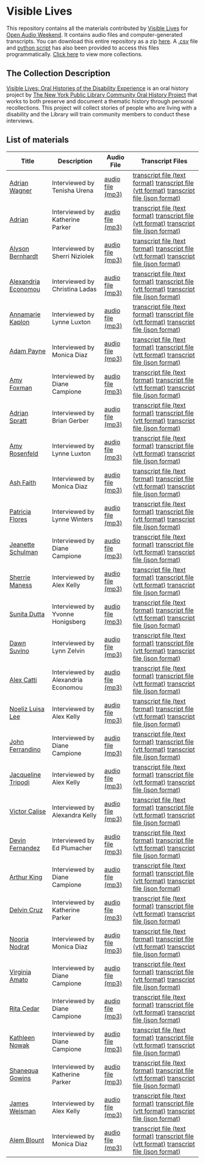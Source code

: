 # Visible Lives

This repository contains all the materials contributed by [Visible Lives](http://oralhistory.nypl.org/neighborhoods/visible-lives) for [Open Audio Weekend](https://github.com/nypl-openaudio/start-here). It contains audio files and computer-generated transcripts. You can download this entire repository as a zip [here](https://github.com/nypl-openaudio/data-nypl-visible-lives/archive/master.zip). A [.csv](https://github.com/nypl-openaudio/data-nypl-visible-lives/blob/master/manifest.csv) file and [python script](https://github.com/nypl-openaudio/data-nypl-visible-lives/blob/master/get_materials.py) has also been provided to access this files programmatically. [Click here](https://github.com/nypl-openaudio/start-here/materials) to view more collections.

## The Collection Description
[Visible Lives: Oral Histories of the Disability Experience](http://oralhistory.nypl.org/neighborhoods/visible-lives) is an oral history project by [The New York Public Library Community Oral History Project](http://oralhistory.nypl.org/) that works to both preserve and document a thematic history through personal recollections. This project will collect stories of people who are living with a disability and the Library will train community members to conduct these interviews.

## List of materials
| Title | Description | Audio File | Transcript Files |
|---|---|---|---|
| [Adrian Wagner](http://oralhistory.nypl.org/interviews/adrian-wagner-nxr3fk) | Interviewed by Tenisha Urena | [audio file (mp3)](https://github.com/nypl-openaudio/data-nypl-visible-lives/raw/master/audio/adrian-wagner-nxr3fk.mp3) | [transcript file (text format)](https://github.com/nypl-openaudio/data-nypl-visible-lives/raw/master/transcripts/text/adrian-wagner-nxr3fk.text) [transcript file (vtt format)](https://github.com/nypl-openaudio/data-nypl-visible-lives/raw/master/transcripts/vtt/adrian-wagner-nxr3fk.vtt) [transcript file (json format)](https://github.com/nypl-openaudio/data-nypl-visible-lives/raw/master/transcripts/json/adrian-wagner-nxr3fk.json) |
| [Adrian](http://oralhistory.nypl.org/interviews/adrian-watson-y85guo) | Interviewed by Katherine Parker | [audio file (mp3)](https://github.com/nypl-openaudio/data-nypl-visible-lives/raw/master/audio/adrian-watson-y85guo.mp3) | [transcript file (text format)](https://github.com/nypl-openaudio/data-nypl-visible-lives/raw/master/transcripts/text/adrian-watson-y85guo.text) [transcript file (vtt format)](https://github.com/nypl-openaudio/data-nypl-visible-lives/raw/master/transcripts/vtt/adrian-watson-y85guo.vtt) [transcript file (json format)](https://github.com/nypl-openaudio/data-nypl-visible-lives/raw/master/transcripts/json/adrian-watson-y85guo.json) |
| [Alyson Bernhardt](http://oralhistory.nypl.org/interviews/alyson-bernhardt-seahqe) | Interviewed by Sherri Niziolek | [audio file (mp3)](https://github.com/nypl-openaudio/data-nypl-visible-lives/raw/master/audio/alyson-bernhardt-seahqe.mp3) | [transcript file (text format)](https://github.com/nypl-openaudio/data-nypl-visible-lives/raw/master/transcripts/text/alyson-bernhardt-seahqe.text) [transcript file (vtt format)](https://github.com/nypl-openaudio/data-nypl-visible-lives/raw/master/transcripts/vtt/alyson-bernhardt-seahqe.vtt) [transcript file (json format)](https://github.com/nypl-openaudio/data-nypl-visible-lives/raw/master/transcripts/json/alyson-bernhardt-seahqe.json) |
| [Alexandria Economou](http://oralhistory.nypl.org/interviews/alexandria-economou-s02pb4) | Interviewed by Christina Ladas | [audio file (mp3)](https://github.com/nypl-openaudio/data-nypl-visible-lives/raw/master/audio/alexandria-economou-s02pb4.mp3) | [transcript file (text format)](https://github.com/nypl-openaudio/data-nypl-visible-lives/raw/master/transcripts/text/alexandria-economou-s02pb4.text) [transcript file (vtt format)](https://github.com/nypl-openaudio/data-nypl-visible-lives/raw/master/transcripts/vtt/alexandria-economou-s02pb4.vtt) [transcript file (json format)](https://github.com/nypl-openaudio/data-nypl-visible-lives/raw/master/transcripts/json/alexandria-economou-s02pb4.json) |
| [Annamarie Kaplon](http://oralhistory.nypl.org/interviews/annamarie-kaplon-h5j2kh) | Interviewed by Lynne Luxton | [audio file (mp3)](https://github.com/nypl-openaudio/data-nypl-visible-lives/raw/master/audio/annamarie-kaplon-h5j2kh.mp3) | [transcript file (text format)](https://github.com/nypl-openaudio/data-nypl-visible-lives/raw/master/transcripts/text/annamarie-kaplon-h5j2kh.text) [transcript file (vtt format)](https://github.com/nypl-openaudio/data-nypl-visible-lives/raw/master/transcripts/vtt/annamarie-kaplon-h5j2kh.vtt) [transcript file (json format)](https://github.com/nypl-openaudio/data-nypl-visible-lives/raw/master/transcripts/json/annamarie-kaplon-h5j2kh.json) |
| [Adam Payne](http://oralhistory.nypl.org/interviews/adam-payne-olutjw) | Interviewed by Monica Diaz | [audio file (mp3)](https://github.com/nypl-openaudio/data-nypl-visible-lives/raw/master/audio/adam-payne-olutjw.mp3) | [transcript file (text format)](https://github.com/nypl-openaudio/data-nypl-visible-lives/raw/master/transcripts/text/adam-payne-olutjw.text) [transcript file (vtt format)](https://github.com/nypl-openaudio/data-nypl-visible-lives/raw/master/transcripts/vtt/adam-payne-olutjw.vtt) [transcript file (json format)](https://github.com/nypl-openaudio/data-nypl-visible-lives/raw/master/transcripts/json/adam-payne-olutjw.json) |
| [Amy Foxman](http://oralhistory.nypl.org/interviews/amy-foxman-8ch0p9) | Interviewed by Diane Campione | [audio file (mp3)](https://github.com/nypl-openaudio/data-nypl-visible-lives/raw/master/audio/amy-foxman-8ch0p9.mp3) | [transcript file (text format)](https://github.com/nypl-openaudio/data-nypl-visible-lives/raw/master/transcripts/text/amy-foxman-8ch0p9.text) [transcript file (vtt format)](https://github.com/nypl-openaudio/data-nypl-visible-lives/raw/master/transcripts/vtt/amy-foxman-8ch0p9.vtt) [transcript file (json format)](https://github.com/nypl-openaudio/data-nypl-visible-lives/raw/master/transcripts/json/amy-foxman-8ch0p9.json) |
| [Adrian Spratt](http://oralhistory.nypl.org/interviews/adrian-spratt-us1gk7) | Interviewed by Brian Gerber | [audio file (mp3)](https://github.com/nypl-openaudio/data-nypl-visible-lives/raw/master/audio/adrian-spratt-us1gk7.mp3) | [transcript file (text format)](https://github.com/nypl-openaudio/data-nypl-visible-lives/raw/master/transcripts/text/adrian-spratt-us1gk7.text) [transcript file (vtt format)](https://github.com/nypl-openaudio/data-nypl-visible-lives/raw/master/transcripts/vtt/adrian-spratt-us1gk7.vtt) [transcript file (json format)](https://github.com/nypl-openaudio/data-nypl-visible-lives/raw/master/transcripts/json/adrian-spratt-us1gk7.json) |
| [Amy Rosenfeld](http://oralhistory.nypl.org/interviews/amy-rosenfeld-l5i33f) | Interviewed by Lynne Luxton | [audio file (mp3)](https://github.com/nypl-openaudio/data-nypl-visible-lives/raw/master/audio/amy-rosenfeld-l5i33f.mp3) | [transcript file (text format)](https://github.com/nypl-openaudio/data-nypl-visible-lives/raw/master/transcripts/text/amy-rosenfeld-l5i33f.text) [transcript file (vtt format)](https://github.com/nypl-openaudio/data-nypl-visible-lives/raw/master/transcripts/vtt/amy-rosenfeld-l5i33f.vtt) [transcript file (json format)](https://github.com/nypl-openaudio/data-nypl-visible-lives/raw/master/transcripts/json/amy-rosenfeld-l5i33f.json) |
| [Ash Faith](http://oralhistory.nypl.org/interviews/ash-faith-wyr4m3) | Interviewed by Monica Diaz | [audio file (mp3)](https://github.com/nypl-openaudio/data-nypl-visible-lives/raw/master/audio/ash-faith-wyr4m3.mp3) | [transcript file (text format)](https://github.com/nypl-openaudio/data-nypl-visible-lives/raw/master/transcripts/text/ash-faith-wyr4m3.text) [transcript file (vtt format)](https://github.com/nypl-openaudio/data-nypl-visible-lives/raw/master/transcripts/vtt/ash-faith-wyr4m3.vtt) [transcript file (json format)](https://github.com/nypl-openaudio/data-nypl-visible-lives/raw/master/transcripts/json/ash-faith-wyr4m3.json) |
| [Patricia Flores](http://oralhistory.nypl.org/interviews/patricia-flores-v8dmm2) | Interviewed by Lynne Winters | [audio file (mp3)](https://github.com/nypl-openaudio/data-nypl-visible-lives/raw/master/audio/patricia-flores-v8dmm2.mp3) | [transcript file (text format)](https://github.com/nypl-openaudio/data-nypl-visible-lives/raw/master/transcripts/text/patricia-flores-v8dmm2.text) [transcript file (vtt format)](https://github.com/nypl-openaudio/data-nypl-visible-lives/raw/master/transcripts/vtt/patricia-flores-v8dmm2.vtt) [transcript file (json format)](https://github.com/nypl-openaudio/data-nypl-visible-lives/raw/master/transcripts/json/patricia-flores-v8dmm2.json) |
| [Jeanette Schulman](http://oralhistory.nypl.org/interviews/jeanette-schulman-qt4cpa) | Interviewed by Diane Campione | [audio file (mp3)](https://github.com/nypl-openaudio/data-nypl-visible-lives/raw/master/audio/jeanette-schulman-qt4cpa.mp3) | [transcript file (text format)](https://github.com/nypl-openaudio/data-nypl-visible-lives/raw/master/transcripts/text/jeanette-schulman-qt4cpa.text) [transcript file (vtt format)](https://github.com/nypl-openaudio/data-nypl-visible-lives/raw/master/transcripts/vtt/jeanette-schulman-qt4cpa.vtt) [transcript file (json format)](https://github.com/nypl-openaudio/data-nypl-visible-lives/raw/master/transcripts/json/jeanette-schulman-qt4cpa.json) |
| [Sherrie Maness](http://oralhistory.nypl.org/interviews/sherrie-maness-ctzsm9) | Interviewed by Alex Kelly | [audio file (mp3)](https://github.com/nypl-openaudio/data-nypl-visible-lives/raw/master/audio/sherrie-maness-ctzsm9.mp3) | [transcript file (text format)](https://github.com/nypl-openaudio/data-nypl-visible-lives/raw/master/transcripts/text/sherrie-maness-ctzsm9.text) [transcript file (vtt format)](https://github.com/nypl-openaudio/data-nypl-visible-lives/raw/master/transcripts/vtt/sherrie-maness-ctzsm9.vtt) [transcript file (json format)](https://github.com/nypl-openaudio/data-nypl-visible-lives/raw/master/transcripts/json/sherrie-maness-ctzsm9.json) |
| [Sunita Dutta](http://oralhistory.nypl.org/interviews/sunita-dutta-5dbdkb) | Interviewed by Yvonne Honigsberg | [audio file (mp3)](https://github.com/nypl-openaudio/data-nypl-visible-lives/raw/master/audio/sunita-dutta-5dbdkb.mp3) | [transcript file (text format)](https://github.com/nypl-openaudio/data-nypl-visible-lives/raw/master/transcripts/text/sunita-dutta-5dbdkb.text) [transcript file (vtt format)](https://github.com/nypl-openaudio/data-nypl-visible-lives/raw/master/transcripts/vtt/sunita-dutta-5dbdkb.vtt) [transcript file (json format)](https://github.com/nypl-openaudio/data-nypl-visible-lives/raw/master/transcripts/json/sunita-dutta-5dbdkb.json) |
| [Dawn Suvino](http://oralhistory.nypl.org/interviews/dawn-suvino-uh87c2) | Interviewed by Lynn Zelvin | [audio file (mp3)](https://github.com/nypl-openaudio/data-nypl-visible-lives/raw/master/audio/dawn-suvino-uh87c2.mp3) | [transcript file (text format)](https://github.com/nypl-openaudio/data-nypl-visible-lives/raw/master/transcripts/text/dawn-suvino-uh87c2.text) [transcript file (vtt format)](https://github.com/nypl-openaudio/data-nypl-visible-lives/raw/master/transcripts/vtt/dawn-suvino-uh87c2.vtt) [transcript file (json format)](https://github.com/nypl-openaudio/data-nypl-visible-lives/raw/master/transcripts/json/dawn-suvino-uh87c2.json) |
| [Alex Catti](http://oralhistory.nypl.org/interviews/alex-catti-nzo0ja) | Interviewed by Alexandria Economou | [audio file (mp3)](https://github.com/nypl-openaudio/data-nypl-visible-lives/raw/master/audio/alex-catti-nzo0ja.mp3) | [transcript file (text format)](https://github.com/nypl-openaudio/data-nypl-visible-lives/raw/master/transcripts/text/alex-catti-nzo0ja.text) [transcript file (vtt format)](https://github.com/nypl-openaudio/data-nypl-visible-lives/raw/master/transcripts/vtt/alex-catti-nzo0ja.vtt) [transcript file (json format)](https://github.com/nypl-openaudio/data-nypl-visible-lives/raw/master/transcripts/json/alex-catti-nzo0ja.json) |
| [Noeliz Luisa Lee](http://oralhistory.nypl.org/interviews/noeliz-luisa-lee-so1nnm) | Interviewed by Alex Kelly | [audio file (mp3)](https://github.com/nypl-openaudio/data-nypl-visible-lives/raw/master/audio/noeliz-luisa-lee-so1nnm.mp3) | [transcript file (text format)](https://github.com/nypl-openaudio/data-nypl-visible-lives/raw/master/transcripts/text/noeliz-luisa-lee-so1nnm.text) [transcript file (vtt format)](https://github.com/nypl-openaudio/data-nypl-visible-lives/raw/master/transcripts/vtt/noeliz-luisa-lee-so1nnm.vtt) [transcript file (json format)](https://github.com/nypl-openaudio/data-nypl-visible-lives/raw/master/transcripts/json/noeliz-luisa-lee-so1nnm.json) |
| [John Ferrandino](http://oralhistory.nypl.org/interviews/john-ferrandino-frgurt) | Interviewed by Diane Campione | [audio file (mp3)](https://github.com/nypl-openaudio/data-nypl-visible-lives/raw/master/audio/john-ferrandino-frgurt.mp3) | [transcript file (text format)](https://github.com/nypl-openaudio/data-nypl-visible-lives/raw/master/transcripts/text/john-ferrandino-frgurt.text) [transcript file (vtt format)](https://github.com/nypl-openaudio/data-nypl-visible-lives/raw/master/transcripts/vtt/john-ferrandino-frgurt.vtt) [transcript file (json format)](https://github.com/nypl-openaudio/data-nypl-visible-lives/raw/master/transcripts/json/john-ferrandino-frgurt.json) |
| [Jacqueline Tripodi](http://oralhistory.nypl.org/interviews/jacqueline-tripodi-bprh1i) | Interviewed by Alex Kelly | [audio file (mp3)](https://github.com/nypl-openaudio/data-nypl-visible-lives/raw/master/audio/jacqueline-tripodi-bprh1i.mp3) | [transcript file (text format)](https://github.com/nypl-openaudio/data-nypl-visible-lives/raw/master/transcripts/text/jacqueline-tripodi-bprh1i.text) [transcript file (vtt format)](https://github.com/nypl-openaudio/data-nypl-visible-lives/raw/master/transcripts/vtt/jacqueline-tripodi-bprh1i.vtt) [transcript file (json format)](https://github.com/nypl-openaudio/data-nypl-visible-lives/raw/master/transcripts/json/jacqueline-tripodi-bprh1i.json) |
| [Victor Calise](http://oralhistory.nypl.org/interviews/victor-calise-bab8lz) | Interviewed by Alexandra Kelly | [audio file (mp3)](https://github.com/nypl-openaudio/data-nypl-visible-lives/raw/master/audio/victor-calise-bab8lz.mp3) | [transcript file (text format)](https://github.com/nypl-openaudio/data-nypl-visible-lives/raw/master/transcripts/text/victor-calise-bab8lz.text) [transcript file (vtt format)](https://github.com/nypl-openaudio/data-nypl-visible-lives/raw/master/transcripts/vtt/victor-calise-bab8lz.vtt) [transcript file (json format)](https://github.com/nypl-openaudio/data-nypl-visible-lives/raw/master/transcripts/json/victor-calise-bab8lz.json) |
| [Devin Fernandez](http://oralhistory.nypl.org/interviews/devin-fernandez-nt4k85) | Interviewed by Ed Plumacher | [audio file (mp3)](https://github.com/nypl-openaudio/data-nypl-visible-lives/raw/master/audio/devin-fernandez-nt4k85.mp3) | [transcript file (text format)](https://github.com/nypl-openaudio/data-nypl-visible-lives/raw/master/transcripts/text/devin-fernandez-nt4k85.text) [transcript file (vtt format)](https://github.com/nypl-openaudio/data-nypl-visible-lives/raw/master/transcripts/vtt/devin-fernandez-nt4k85.vtt) [transcript file (json format)](https://github.com/nypl-openaudio/data-nypl-visible-lives/raw/master/transcripts/json/devin-fernandez-nt4k85.json) |
| [Arthur King](http://oralhistory.nypl.org/interviews/arthur-king-kzrs84) | Interviewed by Diane Campione | [audio file (mp3)](https://github.com/nypl-openaudio/data-nypl-visible-lives/raw/master/audio/arthur-king-kzrs84.mp3) | [transcript file (text format)](https://github.com/nypl-openaudio/data-nypl-visible-lives/raw/master/transcripts/text/arthur-king-kzrs84.text) [transcript file (vtt format)](https://github.com/nypl-openaudio/data-nypl-visible-lives/raw/master/transcripts/vtt/arthur-king-kzrs84.vtt) [transcript file (json format)](https://github.com/nypl-openaudio/data-nypl-visible-lives/raw/master/transcripts/json/arthur-king-kzrs84.json) |
| [Delvin Cruz](http://oralhistory.nypl.org/interviews/delvin-cruz-eqmki7) | Interviewed by Katherine Parker | [audio file (mp3)](https://github.com/nypl-openaudio/data-nypl-visible-lives/raw/master/audio/delvin-cruz-eqmki7.mp3) | [transcript file (text format)](https://github.com/nypl-openaudio/data-nypl-visible-lives/raw/master/transcripts/text/delvin-cruz-eqmki7.text) [transcript file (vtt format)](https://github.com/nypl-openaudio/data-nypl-visible-lives/raw/master/transcripts/vtt/delvin-cruz-eqmki7.vtt) [transcript file (json format)](https://github.com/nypl-openaudio/data-nypl-visible-lives/raw/master/transcripts/json/delvin-cruz-eqmki7.json) |
| [Nooria Nodrat](http://oralhistory.nypl.org/interviews/nooria-nodrat-1m2nxn) | Interviewed by Monica Diaz | [audio file (mp3)](https://github.com/nypl-openaudio/data-nypl-visible-lives/raw/master/audio/nooria-nodrat-1m2nxn.mp3) | [transcript file (text format)](https://github.com/nypl-openaudio/data-nypl-visible-lives/raw/master/transcripts/text/nooria-nodrat-1m2nxn.text) [transcript file (vtt format)](https://github.com/nypl-openaudio/data-nypl-visible-lives/raw/master/transcripts/vtt/nooria-nodrat-1m2nxn.vtt) [transcript file (json format)](https://github.com/nypl-openaudio/data-nypl-visible-lives/raw/master/transcripts/json/nooria-nodrat-1m2nxn.json) |
| [Virginia Amato](http://oralhistory.nypl.org/interviews/virginia-amato-revt9w) | Interviewed by Diane Campione | [audio file (mp3)](https://github.com/nypl-openaudio/data-nypl-visible-lives/raw/master/audio/virginia-amato-revt9w.mp3) | [transcript file (text format)](https://github.com/nypl-openaudio/data-nypl-visible-lives/raw/master/transcripts/text/virginia-amato-revt9w.text) [transcript file (vtt format)](https://github.com/nypl-openaudio/data-nypl-visible-lives/raw/master/transcripts/vtt/virginia-amato-revt9w.vtt) [transcript file (json format)](https://github.com/nypl-openaudio/data-nypl-visible-lives/raw/master/transcripts/json/virginia-amato-revt9w.json) |
| [Rita Cedar](http://oralhistory.nypl.org/interviews/rita-cedar-deblcf) | Interviewed by Diane Campione | [audio file (mp3)](https://github.com/nypl-openaudio/data-nypl-visible-lives/raw/master/audio/rita-cedar-deblcf.mp3) | [transcript file (text format)](https://github.com/nypl-openaudio/data-nypl-visible-lives/raw/master/transcripts/text/rita-cedar-deblcf.text) [transcript file (vtt format)](https://github.com/nypl-openaudio/data-nypl-visible-lives/raw/master/transcripts/vtt/rita-cedar-deblcf.vtt) [transcript file (json format)](https://github.com/nypl-openaudio/data-nypl-visible-lives/raw/master/transcripts/json/rita-cedar-deblcf.json) |
| [Kathleen Nowak](http://oralhistory.nypl.org/interviews/kathleen-nowak-szar3z) | Interviewed by Diane Campione | [audio file (mp3)](https://github.com/nypl-openaudio/data-nypl-visible-lives/raw/master/audio/kathleen-nowak-szar3z.mp3) | [transcript file (text format)](https://github.com/nypl-openaudio/data-nypl-visible-lives/raw/master/transcripts/text/kathleen-nowak-szar3z.text) [transcript file (vtt format)](https://github.com/nypl-openaudio/data-nypl-visible-lives/raw/master/transcripts/vtt/kathleen-nowak-szar3z.vtt) [transcript file (json format)](https://github.com/nypl-openaudio/data-nypl-visible-lives/raw/master/transcripts/json/kathleen-nowak-szar3z.json) |
| [Shanequa Gowins](http://oralhistory.nypl.org/interviews/shanequa-gowens-m94p8k) | Interviewed by Katherine Parker | [audio file (mp3)](https://github.com/nypl-openaudio/data-nypl-visible-lives/raw/master/audio/shanequa-gowens-m94p8k.mp3) | [transcript file (text format)](https://github.com/nypl-openaudio/data-nypl-visible-lives/raw/master/transcripts/text/shanequa-gowens-m94p8k.text) [transcript file (vtt format)](https://github.com/nypl-openaudio/data-nypl-visible-lives/raw/master/transcripts/vtt/shanequa-gowens-m94p8k.vtt) [transcript file (json format)](https://github.com/nypl-openaudio/data-nypl-visible-lives/raw/master/transcripts/json/shanequa-gowens-m94p8k.json) |
| [James Weisman](http://oralhistory.nypl.org/interviews/james-weisman-dmfw2u) | Interviewed by Alex Kelly | [audio file (mp3)](https://github.com/nypl-openaudio/data-nypl-visible-lives/raw/master/audio/james-weisman-dmfw2u.mp3) | [transcript file (text format)](https://github.com/nypl-openaudio/data-nypl-visible-lives/raw/master/transcripts/text/james-weisman-dmfw2u.text) [transcript file (vtt format)](https://github.com/nypl-openaudio/data-nypl-visible-lives/raw/master/transcripts/vtt/james-weisman-dmfw2u.vtt) [transcript file (json format)](https://github.com/nypl-openaudio/data-nypl-visible-lives/raw/master/transcripts/json/james-weisman-dmfw2u.json) |
| [Alem Blount](http://oralhistory.nypl.org/interviews/alem-blount-f8s2sa) | Interviewed by Monica Diaz | [audio file (mp3)](https://github.com/nypl-openaudio/data-nypl-visible-lives/raw/master/audio/alem-blount-f8s2sa.mp3) | [transcript file (text format)](https://github.com/nypl-openaudio/data-nypl-visible-lives/raw/master/transcripts/text/alem-blount-f8s2sa.text) [transcript file (vtt format)](https://github.com/nypl-openaudio/data-nypl-visible-lives/raw/master/transcripts/vtt/alem-blount-f8s2sa.vtt) [transcript file (json format)](https://github.com/nypl-openaudio/data-nypl-visible-lives/raw/master/transcripts/json/alem-blount-f8s2sa.json) |
